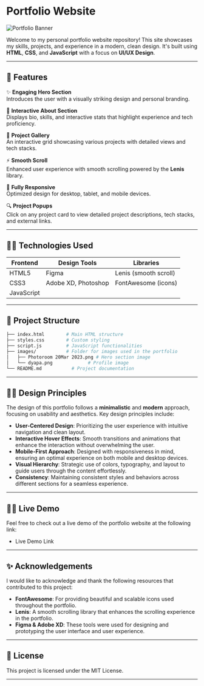 # Portfolio Website

![Portfolio Banner](https://img.shields.io/badge/Portfolio%20Website-%E2%9C%94%20Completed-brightgreen)

Welcome to my personal portfolio website repository! This site showcases my skills, projects, and experience in a modern, clean design. It's built using **HTML**, **CSS**, and **JavaScript** with a focus on **UI/UX Design**.

---

## 🚀 **Features**

✨ **Engaging Hero Section**  
Introduces the user with a visually striking design and personal branding.

🎨 **Interactive About Section**  
Displays bio, skills, and interactive stats that highlight experience and tech proficiency.

💼 **Project Gallery**  
An interactive grid showcasing various projects with detailed views and tech stacks.

⚡ **Smooth Scroll**  
Enhanced user experience with smooth scrolling powered by the **Lenis** library.

📱 **Fully Responsive**  
Optimized design for desktop, tablet, and mobile devices.

🔍 **Project Popups**  
Click on any project card to view detailed project descriptions, tech stacks, and external links.

---

## 🧑‍💻 **Technologies Used**

| **Frontend**  | **Design Tools**        | **Libraries**           |
| ------------- | ----------------------- | ----------------------- |
| HTML5         | Figma                   | Lenis (smooth scroll)   |
| CSS3          | Adobe XD, Photoshop     | FontAwesome (icons)     |
| JavaScript    |                         |                         |

---

## 📑 **Project Structure**

```bash
├── index.html        # Main HTML structure
├── styles.css        # Custom styling
├── script.js         # JavaScript functionalities
├── images/           # Folder for images used in the portfolio
│   ├── Photoroom 20Mar 2023.png # Hero section image
│   └── dyapa.png             # Profile image
└── README.md           # Project documentation
```

---

## 🧑‍🎨 **Design Principles**

The design of this portfolio follows a **minimalistic** and **modern** approach, focusing on usability and aesthetics. Key design principles include:

- **User-Centered Design**: Prioritizing the user experience with intuitive navigation and clean layout.
- **Interactive Hover Effects**: Smooth transitions and animations that enhance the interaction without overwhelming the user.
- **Mobile-First Approach**: Designed with responsiveness in mind, ensuring an optimal experience on both mobile and desktop devices.
- **Visual Hierarchy**: Strategic use of colors, typography, and layout to guide users through the content effortlessly.
- **Consistency**: Maintaining consistent styles and behaviors across different sections for a seamless experience.

---

## **🧑‍🎨 Live Demo**

Feel free to check out a live demo of the portfolio website at the following link:
- 	Live Demo Link

---

## **✨ Acknowledgements**

I would like to acknowledge and thank the following resources that contributed to this project:
- **FontAwesome**: For providing beautiful and scalable icons used throughout the portfolio.
- **Lenis**: A smooth scrolling library that enhances the scrolling experience in the portfolio.
- **Figma & Adobe XD**: These tools were used for designing and prototyping the user interface and user experience.

---

## **📜 License**

This project is licensed under the MIT License.

---
